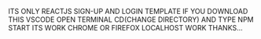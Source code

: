 ITS ONLY REACTJS SIGN-UP AND LOGIN TEMPLATE 
IF YOU DOWNLOAD THIS VSCODE OPEN TERMINAL CD(CHANGE DIRECTORY) AND TYPE NPM START ITS WORK CHROME OR FIREFOX LOCALHOST WORK
THANKS...
